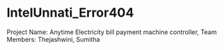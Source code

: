 # IntelUnnati_Error404
Project Name: Anytime Electricity bill payment machine controller, Team Members: Thejashwini, Sumitha
